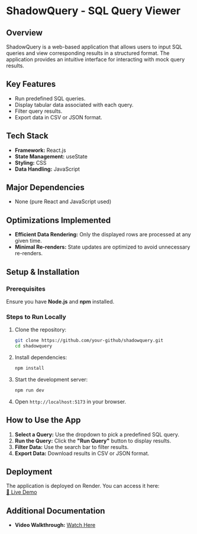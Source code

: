 # ShadowQuery - SQL Query Viewer

## Overview
ShadowQuery is a web-based application that allows users to input SQL queries and view corresponding results in a structured format. The application provides an intuitive interface for interacting with mock query results.

## Key Features
- Run predefined SQL queries.
- Display tabular data associated with each query.
- Filter query results.
- Export data in CSV or JSON format.

## Tech Stack
- **Framework:** React.js
- **State Management:** useState
- **Styling:** CSS
- **Data Handling:** JavaScript

## Major Dependencies
- None (pure React and JavaScript used)

## Optimizations Implemented
- **Efficient Data Rendering:** Only the displayed rows are processed at any given time.
- **Minimal Re-renders:** State updates are optimized to avoid unnecessary re-renders.

## Setup & Installation

### Prerequisites
Ensure you have **Node.js** and **npm** installed.

### Steps to Run Locally
1. Clone the repository:
   ```sh
   git clone https://github.com/your-github/shadowquery.git
   cd shadowquery
   ```
2. Install dependencies:
   ```sh
   npm install
   ```
3. Start the development server:
   ```sh
   npm run dev
   ```
4. Open `http://localhost:5173` in your browser.

## How to Use the App
1. **Select a Query:** Use the dropdown to pick a predefined SQL query.
2. **Run the Query:** Click the **"Run Query"** button to display results.
3. **Filter Data:** Use the search bar to filter results.
4. **Export Data:** Download results in CSV or JSON format.

## Deployment
The application is deployed on Render. You can access it here:  
[🔗 Live Demo](https://shadowquery.onrender.com)

## Additional Documentation
- **Video Walkthrough:** [Watch Here](#)
